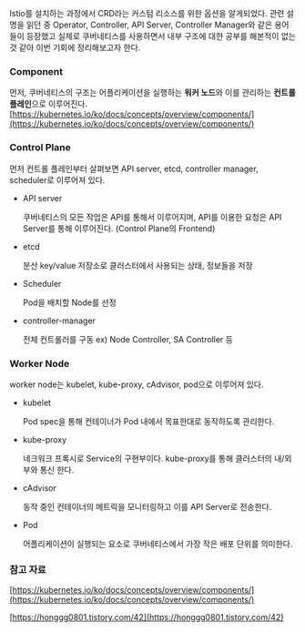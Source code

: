 Istio를 설치하는 과정에서 CRD라는 커스텀 리소스를 위한 옵션을 알게되었다. 관련 설명을 읽던 중 Operator, Controller, API Server, Controller Manager와 같은 용어들이 등장했고 실제로 쿠버네티스를 사용하면서 내부 구조에 대한 공부를 해본적이 없는 것 같아 이번 기회에 정리해보고자 한다.

### Component

먼저, 쿠버네티스의 구조는 어플리케이션을 실행하는 **워커 노드**와 이를 관리하는 **컨트롤 플레인**으로 이루어진다.
[https://kubernetes.io/ko/docs/concepts/overview/components/](https://kubernetes.io/ko/docs/concepts/overview/components/)

### Control Plane

먼저 컨트롤 플레인부터 살펴보면 API server, etcd, controller manager, scheduler로 이루어져 있다.

- API server

    쿠버네티스의 모든 작업은 API를 통해서 이루어지며, API를 이용한 요청은 API Server를 통해 이루어진다. (Control Plane의 Frontend)

- etcd

    분산 key/value 저장소로 클러스터에서 사용되는 상태, 정보들을 저장

- Scheduler

    Pod을 배치할 Node를 선정

- controller-manager

    전체 컨트롤러를 구동 ex) Node Controller, SA Controller 등

### **Worker Node**

worker node는 kubelet, kube-proxy, cAdvisor, pod으로 이루어져 있다.

- kubelet

    Pod spec을 통해 컨테이너가 Pod 내에서 목표한대로 동작하도록 관리한다.

- kube-proxy

    네크워크 프록시로 Service의 구현부이다. kube-proxy를 통해 클러스터의 내/외부와 통신 한다.

- cAdvisor

    동작 중인 컨테이너의 메트릭을 모니터링하고 이를 API Server로 전송한다.

- Pod

    어플리케이션이 실행되는 요소로 쿠버네티스에서 가장 작은 배포 단위를 의미한다.

### 참고 자료

[https://kubernetes.io/ko/docs/concepts/overview/components/](https://kubernetes.io/ko/docs/concepts/overview/components/)

 [https://honggg0801.tistory.com/42](https://honggg0801.tistory.com/42)
